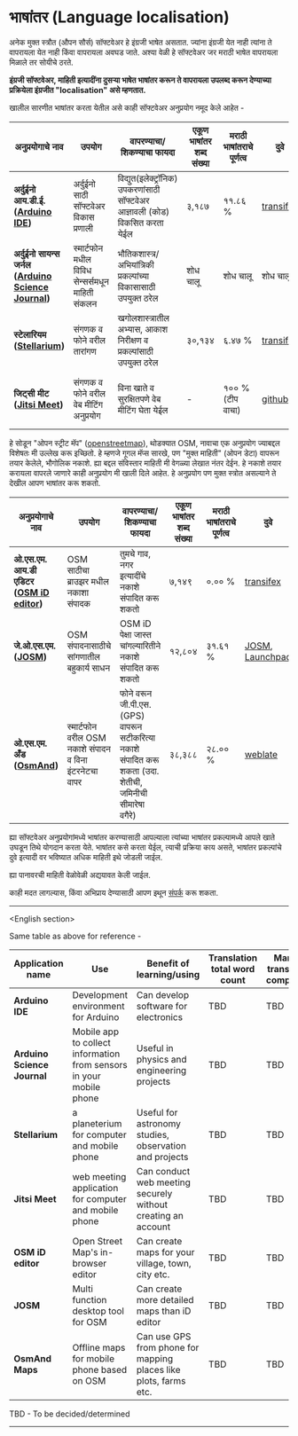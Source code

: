 # भाषांतर (Language localisation)

अनेक मुक्त स्त्रौत (औपन सौर्स) सॉफ्टवेअर हे इंग्रजी भाषेत असतात. ज्यांना इंग्रजी येत नाही त्यांना ते वापरायला येत नाही किंवा वापरायला अवघड जाते. अश्या वेळी हे सॉफ्टवेअर जर मराठी भाषेत वापरायला मिळाले तर सोयीचे ठरते. 

**इंग्रजी सॉफ्टवेअर, माहिती इत्यादींना दुसऱ्या भाषेत भाषांतर करून ते वापरायला उपलब्द करून देण्याच्या प्रक्रियेला इंग्रजीत "localisation" असे म्हणतात.**

खालील सारणीत भाषांतर करता येतील असे काही सॉफ्टवेअर अनुप्रयोग नमूद केले आहेत -

| अनुप्रयोगाचे नाव | उपयोग | वापरण्याचा/शिकण्याचा फायदा | एकूण भाषांतर शब्द संख्या | मराठी भाषांतराचे पूर्णत्व | दुवे | टीप |
| --- | --- | --- | --- | --- | --- | --- |
|**अर्दुईनो आय.डी.ई. ([Arduino IDE](https://www.arduino.cc/en/software))**|अर्दुईनो साठी सॉफ्टवेअर विकास प्रणाली|विद्युत(इलेक्ट्रॉनिक) उपकरणांसाठी सॉफ्टवेअर आज्ञावली (कोड) विकसित करता येईल|३,१८७|११.८६ %| [transifex](https://www.transifex.com/mbanzi/arduino-ide-15/language/mr/) ||
|**अर्दुईनो सायन्स जर्नल ([Arduino Science Journal](https://www.arduino.cc/education/science-journal))**|स्मार्टफोन मधील विविध सेन्सर्समधून माहिती संकलन|भौतिकशास्त्र/अभियांत्रिकी प्रकल्पांच्या विकासासाठी उपयुक्त ठरेल|शोध चालू|शोध चालू|शोध चालू||
|**स्टेलारियम ([Stellarium](https://stellarium.org/))**|संगणक व फोने वरील तारांगण|खगोलशास्त्रातील अभ्यास, आकाश निरीक्षण व प्रकल्पांसाठी उपयुक्त ठरेल|३०,१३४|६.४७ %| [transifex](https://www.transifex.com/stellarium/stellarium/language/mr/)|फक्त मुख्य प्रकल्प|
|**जिट्सी मीट ([Jitsi Meet](https://meet.jit.si/))**|संगणक व फोने वरील वेब मीटिंग अनुप्रयोग|विना खाते व सुरक्षितपणे वेब मीटिंग घेता येईल|-|१०० % (टीप वाचा)| [github](https://github.com/jitsi/jitsi-meet/tree/master/lang) | काही अनुवाद सुधारले जाऊ शकतात |

हे सोडून "ओपन स्ट्रीट मॅप" ([openstreetmap](https://www.openstreetmap.org/)), थोडक्यात OSM, नावाचा एक अनुप्रयोग ज्याबद्दल विशेषतः मी उल्लेख करू इच्छितो. हे म्हणजे गूगल मॅप्स सारखे, पण "मुक्त माहिती" (ओपन डेटा) वापरून तयार केलेले, भौगोलिक नकाशे. ह्या बद्दल संविस्तार माहिती मी वेगळ्या लेखात नंतर देईन. हे नकाशे तयार करायला वापरले जाणारे काही अनुप्रयोग मी खाली दिले आहेत. हे अनुप्रयोग पण मुक्त स्त्रोत असल्याने ते देखील आपण भाषांतर करू शकतो. 

| अनुप्रयोगाचे नाव | उपयोग | वापरण्याचा/शिकण्याचा फायदा | एकूण भाषांतर शब्द संख्या | मराठी भाषांतराचे पूर्णत्व | दुवे | टीप |
| --- | --- | --- | --- | --- | --- | --- |
|**ओ.एस.एम. आय.डी एडिटर ([OSM iD editor](http://www.openstreetmap.org/edit?editor=id))**|OSM साठीचा ब्राउझर मधील नकाशा संपादक|तुमचे गाव, नगर इत्यादींचे नकाशे संपादित करू शकतो|७,१४९|०.०० %| [transifex]() ||
|**जे.ओ.एस.एम. ([JOSM](https://josm.openstreetmap.de/))**|OSM संपादनासाठीचे सांगणातील बहुकार्य साधन|OSM iD पेक्षा जास्त चांगल्यारितीने नकाशे संपादित करू शकतो|१२,८०४|३१.६१ %|[JOSM](https://josm.openstreetmap.de/wiki/Translations), [Launchpad](https://translations.launchpad.net/josm/trunk/+pots/josm/mr/+translate)|फक्त मुख्य प्रकल्प|
|**ओ.एस.एम. अँड ([OsmAnd](https://osmand.net/))**|स्मार्टफोन वरील OSM नकाशे संपादन व विना इंटरनेटचा वापर|फोने वरून जी.पी.एस. (GPS) वापरून सटीकरित्या नकाशे संपादित करू शकता (उदा. शेतीची, जमिनीची सीमारेषा वगैरे)|३८,३८८|२८.०० %|[weblate](https://hosted.weblate.org/languages/mr/osmand/)|सगळे उपप्रकल्प एकत्रित. |


ह्या सॉफ्टवेअर अनुप्रयोगांमध्ये भाषांतर करण्यासाठी आपल्याला त्यांच्या भाषांतर प्रकल्पामध्ये आपले खाते उघडून तिथे योगदान करता येते. भाषांतर कसे करता येईल, त्याची प्रक्रिया काय असते, भाषांतर प्रकल्पांचे दुवे इत्यादी वर भविष्यात अधिक माहिती इथे जोडली जाईल.

ह्या पानावरची माहिती वेळोवेळी अद्ययावत केली जाईल. 

काही मदत लागल्यास, किंवा अभिप्राय देण्यासाठी आपण इथून [संपर्क](https://mukta-strot.github.io/#contact) करू शकता. 

---

\<English section>

Same table as above for reference -


| Application name | Use | Benefit of learning/using | Translation total word count | Marathi translation completion |
| --- | --- | --- | --- | --- |
|**Arduino IDE**|Development environment for Arduino|Can develop software for electronics|TBD|TBD|
|**Arduino Science Journal** |Mobile app to collect information from sensors in your mobile phone|Useful in physics and engineering projects|TBD|TBD|
|**Stellarium**|a planeterium for computer and mobile phone|Useful for astronomy studies, observation and projects|TBD|TBD|
|**Jitsi Meet**|web meeting application for computer and mobile phone|Can conduct web meeting securely without creating an account|TBD|TBD|
|**OSM iD editor**|Open Street Map's in-browser editor|Can create maps for your village, town, city etc.|TBD|TBD|
|**JOSM**|Multi function desktop tool for OSM|Can create more detailed maps than iD editor|TBD|TBD|
|**OsmAnd Maps**|Offline maps for mobile phone based on OSM|Can use GPS from phone for mapping places like plots, farms etc.|TBD|TBD|

TBD - To be decided/determined


---
